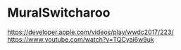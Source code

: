 # MuralSwitcharoo

https://developer.apple.com/videos/play/wwdc2017/223/
https://www.youtube.com/watch?v=TQCyai6w9uk
